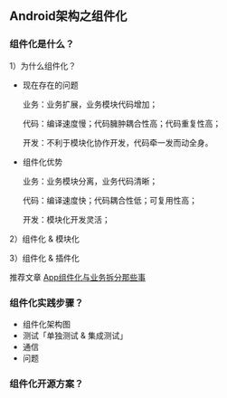 ## Android架构之组件化
### 组件化是什么？

1）为什么组件化？
 
 * 现在存在的问题
 
   业务：业务扩展，业务模块代码增加；

   代码：编译速度慢；代码臃肿耦合性高；代码重复性高；

   开发：不利于模块化协作开发，代码牵一发而动全身。
 
 * 组件化优势
 
   业务：业务模块分离，业务代码清晰；
   
   代码：编译速度快；代码耦合性低；可复用性高；
   
   开发：模块化开发灵活；
 
2）组件化 & 模块化


3）组件化 & 插件化

推荐文章 [App组件化与业务拆分那些事
](https://mp.weixin.qq.com/s?__biz=MzAxMTI4MTkwNQ==&mid=2650821809&idx=1&sn=858a4a070d77c3b23de862bd6bd2997c&chksm=80b7802fb7c009397b44af6e95659cfa418237995b38a9a3576e6f8d3a4c9cb5b0ace4de51d4&scene=38#wechat_redirect)

### 组件化实践步骤？
  * 组件化架构图
  * 测试「单独测试 & 集成测试」
  * 通信
  * 问题

### 组件化开源方案？



